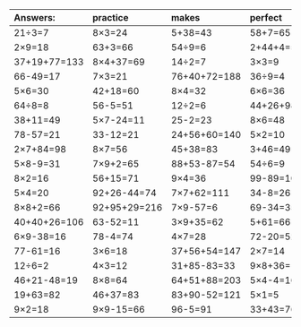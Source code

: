 | Answers: | practice | makes | perfect | ! |
| :--- | :--- | :--- | :--- | :--- |
| 21÷3=7 | 8×3=24 | 5+38=43 | 58+7=65 | 5×6+15=45 | 
| 2×9=18 | 63+3=66 | 54÷9=6 | 2+44+4=50 | 21+45=66 | 
| 37+19+77=133 | 8×4+37=69 | 14÷2=7 | 3×3=9 | 85-37=48 | 
| 66-49=17 | 7×3=21 | 76+40+72=188 | 36÷9=4 | 9×6=54 | 
| 5×6=30 | 42+18=60 | 8×4=32 | 6×6=36 | 26-24=2 | 
| 64÷8=8 | 56-5=51 | 12÷2=6 | 44+26+98=168 | 57+89-70=76 | 
| 38+11=49 | 5×7-24=11 | 25-2=23 | 8×6=48 | 10+79=89 | 
| 78-57=21 | 33-12=21 | 24+56+60=140 | 5×2=10 | 99-93=6 | 
| 2×7+84=98 | 8×7=56 | 45+38=83 | 3+46=49 | 4×2=8 | 
| 5×8-9=31 | 7×9+2=65 | 88+53-87=54 | 54÷6=9 | 49+42-6=85 | 
| 8×2=16 | 56+15=71 | 9×4=36 | 99-89=10 | 4×6+67=91 | 
| 5×4=20 | 92+26-44=74 | 7×7+62=111 | 34-8=26 | 55-45=10 | 
| 8×8+2=66 | 92+95+29=216 | 7×9-57=6 | 69-34=35 | 6×6-14=22 | 
| 40+40+26=106 | 63-52=11 | 3×9+35=62 | 5+61=66 | 43-3=40 | 
| 6×9-38=16 | 78-4=74 | 4×7=28 | 72-20=52 | 27÷9=3 | 
| 77-61=16 | 3×6=18 | 37+56+54=147 | 2×7=14 | 9×7=63 | 
| 12÷6=2 | 4×3=12 | 31+85-83=33 | 9×8+36=108 | 6×4=24 | 
| 46+21-48=19 | 8×8=64 | 64+51+88=203 | 5×4-4=16 | 48+51+90=189 | 
| 19+63=82 | 46+37=83 | 83+90-52=121 | 5×1=5 | 37+25=62 | 
| 9×2=18 | 9×9-15=66 | 96-5=91 | 33+43=76 | 7×8=56 | 
